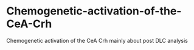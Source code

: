 # Chemogenetic-activation-of-the-CeA-Crh
Chemogenetic activation of the CeA Crh   mainly about post DLC analysis

